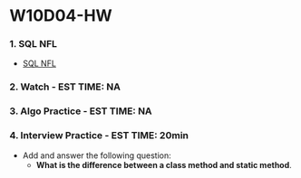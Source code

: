# W10D04-HW

### 1. SQL NFL
- [SQL NFL](https://git.generalassemb.ly/SEIR-526/sql-nfl)

### 2. Watch - EST TIME: NA

### 3. Algo Practice - EST TIME: NA

### 4.  Interview Practice - EST TIME: 20min
- Add and answer the following question: 
   - **What is the difference between a class method and static method**.


